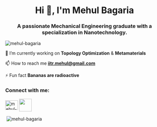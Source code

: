  <h1 align="center">Hi 👋, I'm Mehul Bagaria</h1>
<h3 align="center">A passionate Mechanical Engineering graduate with a specialization in Nanotechnology.</h3>
 
 <p align="left"> <img src="https://komarev.com/ghpvc/?username=mehul-bagaria&label=Profile%20views&color=0e75b6&style=flat" alt="mehul-bagaria" /> </p>
 
 🔭 I’m currently working on **Topology Optimization** & **Metamaterials**
 
 📫 How to reach me **iitr.mehul@gmail.com**

 ⚡ Fun fact **Bananas are radioactive**
 
 
<h3 align="left">Connect with me:</h3>

<p align="left">
 
<a href="https://linkedin.com/in/mehul-bagaria-38ab5a119" target="blank"><img align="center" src="https://raw.githubusercontent.com/rahuldkjain/github-profile-readme-generator/master/src/images/icons/Social/linked-in-alt.svg" alt="mehul-bagaria-38ab5a119" height="30" width="40" /></a>
<a href="https://www.researchgate.net/profile/Mehul-Bagaria" target="blank"><img align="center" src="https://upload.wikimedia.org/wikipedia/commons/thumb/5/5e/ResearchGate_icon_SVG.svg/1200px-ResearchGate_icon_SVG.svg.png" height="40" width="40" /></a>






<p>&nbsp;<img align="center" src="https://github-readme-stats.vercel.app/api?username=mehul-bagaria&show_icons=true&locale=en" alt="mehul-bagaria" /></p>
